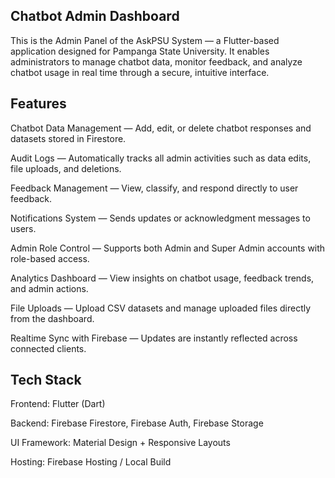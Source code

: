 ## Chatbot Admin Dashboard

This is the Admin Panel of the AskPSU System — a Flutter-based application designed for Pampanga State University.
It enables administrators to manage chatbot data, monitor feedback, and analyze chatbot usage in real time through a secure, intuitive interface.

## Features

Chatbot Data Management — Add, edit, or delete chatbot responses and datasets stored in Firestore.

Audit Logs — Automatically tracks all admin activities such as data edits, file uploads, and deletions.

Feedback Management — View, classify, and respond directly to user feedback.

Notifications System — Sends updates or acknowledgment messages to users.

Admin Role Control — Supports both Admin and Super Admin accounts with role-based access.

Analytics Dashboard — View insights on chatbot usage, feedback trends, and admin actions.

File Uploads — Upload CSV datasets and manage uploaded files directly from the dashboard.

Realtime Sync with Firebase — Updates are instantly reflected across connected clients.

## Tech Stack

Frontend: Flutter (Dart)

Backend: Firebase Firestore, Firebase Auth, Firebase Storage

UI Framework: Material Design + Responsive Layouts

Hosting: Firebase Hosting / Local Build
